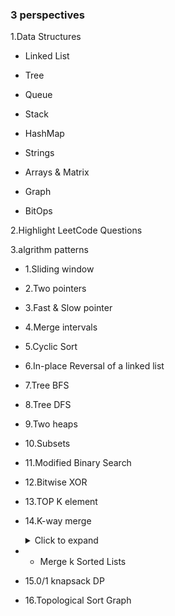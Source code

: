 ### **3 perspectives**

1.Data Structures

* Linked List
* Tree
* Queue
* Stack
* HashMap
* Strings
* Arrays & Matrix
* Graph

* BitOps



2.Highlight LeetCode Questions



3.algrithm patterns

- 1.Sliding window



- 2.Two pointers



- 3.Fast & Slow pointer



- 4.Merge intervals



- 5.Cyclic Sort



- 6.In-place Reversal of a linked list



- 7.Tree BFS



- 8.Tree DFS



- 9.Two heaps



- 10.Subsets



- 11.Modified Binary Search



- 12.Bitwise XOR



- 13.TOP K element



- 14.K-way merge

  <details>

    <summary>Click to expand</summary>

  #### 23.Merge k Sorted Lists / https://leetcode.com/problems/merge-k-sorted-lists/ 

  

  You are given an array of `k` linked-lists `lists`, each linked-list is sorted in ascending order.

  *Merge all the linked-lists into **one sorted linked-list** and return it.*

  

  ```
  Input: lists = [[1,4,5],[1,3,4],[2,6]]
  Output: [1,1,2,3,4,4,5,6]
  Explanation: The linked-lists are:
  [
    1->4->5,
    1->3->4,
    2->6
  ]
  merging them into one sorted list:
  1->1->2->3->4->4->5->6
  ```

  

  **-** since we start from smallest number among these lists, **Heap** is most suitable Data Structure to handle it.

  - first insert the head of the lists into a Min Heap

  - then get the top element out, and link it to the result list

  ```c++
  class Solution {
  public:
      struct cmp {
          bool operator() (ListNode *l1, ListNode *l2) { // define a comparator for the min-heap 
              return l1->val > l2->val;
          }
      };
      ListNode* mergeKLists(vector<ListNode*>& lists) {
          if(lists.empty()) { // base case, return null when lists is empty
              return nullptr;
          }
          priority_queue<ListNode*, vector<ListNode*>, cmp>q;//define the priority queue with the comparator
          ListNode *head = new ListNode(-1); // create a dummy list for result
          ListNode *cur = head; //pointer to the header of dummy list
          for(auto head : lists) {
              if(head) {//when head is not nullptr
                  q.push(head);
              }
          }
          while(!q.empty()) {
              auto top = q.top(); //get the top element from the queue
              q.pop();
              cur->next = top; //link the element to the result list
              cur = cur->next; 
              if(top->next) { //when the node isn't the last element of the list
                  q.push(top->next);
              }
          }
          return head->next; 
      }
  }
  ```

  </details>

- * Merge k Sorted Lists

  

  

- 15.0/1 knapsack DP



- 16.Topological Sort Graph




